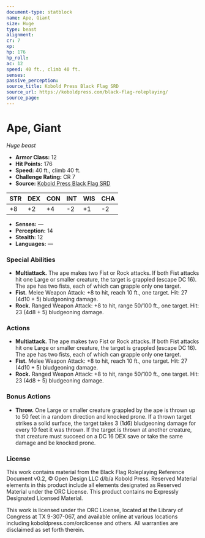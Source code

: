 ```yaml
---
document-type: statblock
name: Ape, Giant
size: Huge
type: beast
alignment: 
cr: 7
xp: 
hp: 176
hp_roll: 
ac: 12
speed: 40 ft., climb 40 ft.
senses: 
passive_perception: 
source_title: Kobold Press Black Flag SRD
source_url: https://koboldpress.com/black-flag-roleplaying/
source_page: 
---
```


# Ape, Giant

*Huge beast*

- **Armor Class:** 12
- **Hit Points:** 176
- **Speed:** 40 ft., climb 40 ft.
- **Challenge Rating:** CR 7
- **Source:** [Kobold Press Black Flag SRD](https://koboldpress.com/black-flag-roleplaying/)

| STR | DEX | CON | INT | WIS | CHA |
| --- | --- | --- | --- | --- | --- |
| +8 | +2 | +4 | -2 | +1 | -2 |

- **Senses:** —
- **Perception:** 14
- **Stealth:** 12
- **Languages:** —

### Special Abilities

- **Multiattack.** The ape makes two Fist or Rock attacks. If both Fist attacks hit one Large or smaller creature, the target is grappled (escape DC 16). The ape has two fists, each of which can grapple only one target.
- **Fist.** Melee Weapon Attack: +8 to hit, reach 10 ft., one target. Hit: 27 (4d10 + 5) bludgeoning damage.
- **Rock.** Ranged Weapon Attack: +8 to hit, range 50/100 ft., one target. Hit: 23 (4d8 + 5) bludgeoning damage.

### Actions

- **Multiattack.** The ape makes two Fist or Rock attacks. If both Fist attacks hit one Large or smaller creature, the target is grappled (escape DC 16). The ape has two fists, each of which can grapple only one target.
- **Fist.** Melee Weapon Attack: +8 to hit, reach 10 ft., one target. Hit: 27 (4d10 + 5) bludgeoning damage.
- **Rock.** Ranged Weapon Attack: +8 to hit, range 50/100 ft., one target. Hit: 23 (4d8 + 5) bludgeoning damage.

### Bonus Actions

- **Throw.** One Large or smaller creature grappled by the ape is thrown up to 50 feet in a random direction and knocked prone. If a thrown target strikes a solid surface, the target takes 3 (1d6) bludgeoning damage for every 10 feet it was thrown. If the target is thrown at another creature, that creature must succeed on a DC 16 DEX save or take the same damage and be knocked prone.

### License

This work contains material from the Black Flag Roleplaying Reference Document v0.2, © Open Design LLC d/b/a Kobold Press. Reserved Material elements in this product include all elements designated as Reserved Material under the ORC License. This product contains no Expressly Designated Licensed Material.

This work is licensed under the ORC License, located at the Library of Congress at TX 9-307-067, and available online at various locations including koboldpress.com/orclicense and others. All warranties are disclaimed as set forth therein.
